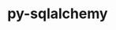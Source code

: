 ---
title: "py-sqlalchemy"
layout: cache
categories: [package, develop]
meta: {"versions": ["1.4.45"], "compilers": ["gcc@=11.4.0", "gcc@=7.5.0", "gcc@=9.4.0", "oneapi@=2023.2.0", "oneapi@=2023.2.1"], "oss": ["ubuntu18.04", "ubuntu20.04"], "platforms": ["linux"], "targets": ["aarch64", "neoverse_v1", "ppc64le", "x86_64_v3"], "stacks": ["e4s", "e4s-arm", "e4s-neoverse_v1", "e4s-oneapi", "e4s-power", "radiuss", "root"], "num_specs": 70, "num_specs_by_stack": {"root": 70, "radiuss": 7, "e4s-arm": 12, "e4s-neoverse_v1": 7, "e4s-power": 15, "e4s": 15, "e4s-oneapi": 14}}
spec_details: [{"hash": "hkkzelgs5f7fx6jkzgnkepe474y2rycd", "compiler": "gcc@=7.5.0", "versions": ["1.4.45"], "os": "ubuntu18.04", "platform": "linux", "target": "x86_64_v3", "variants": ["backend=none", "build_system=python_pip"], "stacks": ["root", "radiuss"], "size": "-", "tarball": "https://binaries.spack.io/develop/build_cache/linux-ubuntu18.04-x86_64_v3/gcc-7.5.0/py-sqlalchemy-1.4.45/linux-ubuntu18.04-x86_64_v3-gcc-7.5.0-py-sqlalchemy-1.4.45-hkkzelgs5f7fx6jkzgnkepe474y2rycd.spack"}, {"hash": "g7kczjc527hcemjvrsdvubaghhj3nfq3", "compiler": "gcc@=7.5.0", "versions": ["1.4.45"], "os": "ubuntu18.04", "platform": "linux", "target": "x86_64_v3", "variants": ["backend=none", "build_system=python_pip"], "stacks": ["root", "radiuss"], "size": "-", "tarball": "https://binaries.spack.io/develop/build_cache/linux-ubuntu18.04-x86_64_v3/gcc-7.5.0/py-sqlalchemy-1.4.45/linux-ubuntu18.04-x86_64_v3-gcc-7.5.0-py-sqlalchemy-1.4.45-g7kczjc527hcemjvrsdvubaghhj3nfq3.spack"}, {"hash": "xrjyidjhp5xbfjuhkjzbyfnu4qtbuc5x", "compiler": "gcc@=7.5.0", "versions": ["1.4.45"], "os": "ubuntu18.04", "platform": "linux", "target": "x86_64_v3", "variants": ["backend=none", "build_system=python_pip"], "stacks": ["root", "radiuss"], "size": "-", "tarball": "https://binaries.spack.io/develop/build_cache/linux-ubuntu18.04-x86_64_v3/gcc-7.5.0/py-sqlalchemy-1.4.45/linux-ubuntu18.04-x86_64_v3-gcc-7.5.0-py-sqlalchemy-1.4.45-xrjyidjhp5xbfjuhkjzbyfnu4qtbuc5x.spack"}, {"hash": "mqv7qvsbo3374vzkooqrtqgp4hxcyxvh", "compiler": "gcc@=7.5.0", "versions": ["1.4.45"], "os": "ubuntu18.04", "platform": "linux", "target": "x86_64_v3", "variants": ["backend=none", "build_system=python_pip"], "stacks": ["root", "radiuss"], "size": "-", "tarball": "https://binaries.spack.io/develop/build_cache/linux-ubuntu18.04-x86_64_v3/gcc-7.5.0/py-sqlalchemy-1.4.45/linux-ubuntu18.04-x86_64_v3-gcc-7.5.0-py-sqlalchemy-1.4.45-mqv7qvsbo3374vzkooqrtqgp4hxcyxvh.spack"}, {"hash": "lq2zvr722246i27zpjf7puu2jutpmv37", "compiler": "gcc@=7.5.0", "versions": ["1.4.45"], "os": "ubuntu18.04", "platform": "linux", "target": "x86_64_v3", "variants": ["backend=none", "build_system=python_pip"], "stacks": ["root", "radiuss"], "size": "-", "tarball": "https://binaries.spack.io/develop/build_cache/linux-ubuntu18.04-x86_64_v3/gcc-7.5.0/py-sqlalchemy-1.4.45/linux-ubuntu18.04-x86_64_v3-gcc-7.5.0-py-sqlalchemy-1.4.45-lq2zvr722246i27zpjf7puu2jutpmv37.spack"}, {"hash": "bcozdeul3fnufhtfkkmtso5rpbhxzo77", "compiler": "gcc@=7.5.0", "versions": ["1.4.45"], "os": "ubuntu18.04", "platform": "linux", "target": "x86_64_v3", "variants": ["backend=none", "build_system=python_pip"], "stacks": ["root", "radiuss"], "size": "-", "tarball": "https://binaries.spack.io/develop/build_cache/linux-ubuntu18.04-x86_64_v3/gcc-7.5.0/py-sqlalchemy-1.4.45/linux-ubuntu18.04-x86_64_v3-gcc-7.5.0-py-sqlalchemy-1.4.45-bcozdeul3fnufhtfkkmtso5rpbhxzo77.spack"}, {"hash": "ds7qlbsrzrz3jtra4a7ywu6356s2e6of", "compiler": "gcc@=7.5.0", "versions": ["1.4.45"], "os": "ubuntu18.04", "platform": "linux", "target": "x86_64_v3", "variants": ["backend=none", "build_system=python_pip"], "stacks": ["root", "radiuss"], "size": "-", "tarball": "https://binaries.spack.io/develop/build_cache/linux-ubuntu18.04-x86_64_v3/gcc-7.5.0/py-sqlalchemy-1.4.45/linux-ubuntu18.04-x86_64_v3-gcc-7.5.0-py-sqlalchemy-1.4.45-ds7qlbsrzrz3jtra4a7ywu6356s2e6of.spack"}, {"hash": "erpbwvux5e4q34zj74r4ygcjsklmprv7", "compiler": "gcc@=11.4.0", "versions": ["1.4.45"], "os": "ubuntu20.04", "platform": "linux", "target": "aarch64", "variants": ["backend=none", "build_system=python_pip"], "stacks": ["root", "e4s-arm"], "size": "-", "tarball": "https://binaries.spack.io/develop/build_cache/linux-ubuntu20.04-aarch64/gcc-11.4.0/py-sqlalchemy-1.4.45/linux-ubuntu20.04-aarch64-gcc-11.4.0-py-sqlalchemy-1.4.45-erpbwvux5e4q34zj74r4ygcjsklmprv7.spack"}, {"hash": "22cxhjjfa2reygs4zjkn3anupxa7hs6w", "compiler": "gcc@=11.4.0", "versions": ["1.4.45"], "os": "ubuntu20.04", "platform": "linux", "target": "aarch64", "variants": ["backend=none", "build_system=python_pip"], "stacks": ["root", "e4s-arm"], "size": "-", "tarball": "https://binaries.spack.io/develop/build_cache/linux-ubuntu20.04-aarch64/gcc-11.4.0/py-sqlalchemy-1.4.45/linux-ubuntu20.04-aarch64-gcc-11.4.0-py-sqlalchemy-1.4.45-22cxhjjfa2reygs4zjkn3anupxa7hs6w.spack"}, {"hash": "yyruwm5hdf2ofaole3243db5uaiv7ptu", "compiler": "gcc@=11.4.0", "versions": ["1.4.45"], "os": "ubuntu20.04", "platform": "linux", "target": "aarch64", "variants": ["backend=none", "build_system=python_pip"], "stacks": ["root", "e4s-arm"], "size": "-", "tarball": "https://binaries.spack.io/develop/build_cache/linux-ubuntu20.04-aarch64/gcc-11.4.0/py-sqlalchemy-1.4.45/linux-ubuntu20.04-aarch64-gcc-11.4.0-py-sqlalchemy-1.4.45-yyruwm5hdf2ofaole3243db5uaiv7ptu.spack"}, {"hash": "7nmxdecddvzo5mrbgujyniiavkdqegag", "compiler": "gcc@=11.4.0", "versions": ["1.4.45"], "os": "ubuntu20.04", "platform": "linux", "target": "aarch64", "variants": ["backend=none", "build_system=python_pip"], "stacks": ["root", "e4s-arm"], "size": "-", "tarball": "https://binaries.spack.io/develop/build_cache/linux-ubuntu20.04-aarch64/gcc-11.4.0/py-sqlalchemy-1.4.45/linux-ubuntu20.04-aarch64-gcc-11.4.0-py-sqlalchemy-1.4.45-7nmxdecddvzo5mrbgujyniiavkdqegag.spack"}, {"hash": "4l3bykckmprdpe7vgtrdqpdk3kcthhxd", "compiler": "gcc@=11.4.0", "versions": ["1.4.45"], "os": "ubuntu20.04", "platform": "linux", "target": "aarch64", "variants": ["backend=none", "build_system=python_pip"], "stacks": ["root", "e4s-arm"], "size": "-", "tarball": "https://binaries.spack.io/develop/build_cache/linux-ubuntu20.04-aarch64/gcc-11.4.0/py-sqlalchemy-1.4.45/linux-ubuntu20.04-aarch64-gcc-11.4.0-py-sqlalchemy-1.4.45-4l3bykckmprdpe7vgtrdqpdk3kcthhxd.spack"}, {"hash": "k2wnjbmp4zbsd3jg6m6dtwgduukcatb2", "compiler": "gcc@=11.4.0", "versions": ["1.4.45"], "os": "ubuntu20.04", "platform": "linux", "target": "aarch64", "variants": ["backend=none", "build_system=python_pip"], "stacks": ["root", "e4s-arm"], "size": "-", "tarball": "https://binaries.spack.io/develop/build_cache/linux-ubuntu20.04-aarch64/gcc-11.4.0/py-sqlalchemy-1.4.45/linux-ubuntu20.04-aarch64-gcc-11.4.0-py-sqlalchemy-1.4.45-k2wnjbmp4zbsd3jg6m6dtwgduukcatb2.spack"}, {"hash": "e6wzza5cor6gbkavr6xrf3o6fiphn4bt", "compiler": "gcc@=11.4.0", "versions": ["1.4.45"], "os": "ubuntu20.04", "platform": "linux", "target": "aarch64", "variants": ["backend=none", "build_system=python_pip"], "stacks": ["root", "e4s-arm"], "size": "-", "tarball": "https://binaries.spack.io/develop/build_cache/linux-ubuntu20.04-aarch64/gcc-11.4.0/py-sqlalchemy-1.4.45/linux-ubuntu20.04-aarch64-gcc-11.4.0-py-sqlalchemy-1.4.45-e6wzza5cor6gbkavr6xrf3o6fiphn4bt.spack"}, {"hash": "24bzv7ae3qkrzhtgk237s7gine3edlir", "compiler": "gcc@=11.4.0", "versions": ["1.4.45"], "os": "ubuntu20.04", "platform": "linux", "target": "aarch64", "variants": ["backend=none", "build_system=python_pip"], "stacks": ["root", "e4s-arm"], "size": "-", "tarball": "https://binaries.spack.io/develop/build_cache/linux-ubuntu20.04-aarch64/gcc-11.4.0/py-sqlalchemy-1.4.45/linux-ubuntu20.04-aarch64-gcc-11.4.0-py-sqlalchemy-1.4.45-24bzv7ae3qkrzhtgk237s7gine3edlir.spack"}, {"hash": "b2wg32wv2p3yczcjzoh3yjfk2utp5i5w", "compiler": "gcc@=11.4.0", "versions": ["1.4.45"], "os": "ubuntu20.04", "platform": "linux", "target": "aarch64", "variants": ["backend=none", "build_system=python_pip"], "stacks": ["root", "e4s-arm"], "size": "-", "tarball": "https://binaries.spack.io/develop/build_cache/linux-ubuntu20.04-aarch64/gcc-11.4.0/py-sqlalchemy-1.4.45/linux-ubuntu20.04-aarch64-gcc-11.4.0-py-sqlalchemy-1.4.45-b2wg32wv2p3yczcjzoh3yjfk2utp5i5w.spack"}, {"hash": "jeyf544huntqxpdlkbnwb76bwaa6ts5w", "compiler": "gcc@=11.4.0", "versions": ["1.4.45"], "os": "ubuntu20.04", "platform": "linux", "target": "aarch64", "variants": ["backend=none", "build_system=python_pip"], "stacks": ["root", "e4s-arm"], "size": "-", "tarball": "https://binaries.spack.io/develop/build_cache/linux-ubuntu20.04-aarch64/gcc-11.4.0/py-sqlalchemy-1.4.45/linux-ubuntu20.04-aarch64-gcc-11.4.0-py-sqlalchemy-1.4.45-jeyf544huntqxpdlkbnwb76bwaa6ts5w.spack"}, {"hash": "utnmfpscu2zc2qbx22vi3blqbouchyon", "compiler": "gcc@=11.4.0", "versions": ["1.4.45"], "os": "ubuntu20.04", "platform": "linux", "target": "aarch64", "variants": ["backend=none", "build_system=python_pip"], "stacks": ["root", "e4s-arm"], "size": "-", "tarball": "https://binaries.spack.io/develop/build_cache/linux-ubuntu20.04-aarch64/gcc-11.4.0/py-sqlalchemy-1.4.45/linux-ubuntu20.04-aarch64-gcc-11.4.0-py-sqlalchemy-1.4.45-utnmfpscu2zc2qbx22vi3blqbouchyon.spack"}, {"hash": "scykhurlbarywvehbt6xbq5fwb76bjmq", "compiler": "gcc@=11.4.0", "versions": ["1.4.45"], "os": "ubuntu20.04", "platform": "linux", "target": "aarch64", "variants": ["backend=none", "build_system=python_pip"], "stacks": ["root", "e4s-arm"], "size": "-", "tarball": "https://binaries.spack.io/develop/build_cache/linux-ubuntu20.04-aarch64/gcc-11.4.0/py-sqlalchemy-1.4.45/linux-ubuntu20.04-aarch64-gcc-11.4.0-py-sqlalchemy-1.4.45-scykhurlbarywvehbt6xbq5fwb76bjmq.spack"}, {"hash": "hwjjjzqjqx6e7mrjasbhzuw6kztuoi4b", "compiler": "gcc@=11.4.0", "versions": ["1.4.45"], "os": "ubuntu20.04", "platform": "linux", "target": "neoverse_v1", "variants": ["backend=none", "build_system=python_pip"], "stacks": ["root", "e4s-neoverse_v1"], "size": "-", "tarball": "https://binaries.spack.io/develop/build_cache/linux-ubuntu20.04-neoverse_v1/gcc-11.4.0/py-sqlalchemy-1.4.45/linux-ubuntu20.04-neoverse_v1-gcc-11.4.0-py-sqlalchemy-1.4.45-hwjjjzqjqx6e7mrjasbhzuw6kztuoi4b.spack"}, {"hash": "xu47qd3wqeukzd4lqe7wcd2nb4mn27y5", "compiler": "gcc@=11.4.0", "versions": ["1.4.45"], "os": "ubuntu20.04", "platform": "linux", "target": "neoverse_v1", "variants": ["backend=none", "build_system=python_pip"], "stacks": ["root", "e4s-neoverse_v1"], "size": "-", "tarball": "https://binaries.spack.io/develop/build_cache/linux-ubuntu20.04-neoverse_v1/gcc-11.4.0/py-sqlalchemy-1.4.45/linux-ubuntu20.04-neoverse_v1-gcc-11.4.0-py-sqlalchemy-1.4.45-xu47qd3wqeukzd4lqe7wcd2nb4mn27y5.spack"}, {"hash": "nydexnla4r5ncbehz2yinrfyb2raxpoh", "compiler": "gcc@=11.4.0", "versions": ["1.4.45"], "os": "ubuntu20.04", "platform": "linux", "target": "neoverse_v1", "variants": ["backend=none", "build_system=python_pip"], "stacks": ["root", "e4s-neoverse_v1"], "size": "-", "tarball": "https://binaries.spack.io/develop/build_cache/linux-ubuntu20.04-neoverse_v1/gcc-11.4.0/py-sqlalchemy-1.4.45/linux-ubuntu20.04-neoverse_v1-gcc-11.4.0-py-sqlalchemy-1.4.45-nydexnla4r5ncbehz2yinrfyb2raxpoh.spack"}, {"hash": "5ssgivgbblpftc2bphwgwfb6jqanrnjj", "compiler": "gcc@=11.4.0", "versions": ["1.4.45"], "os": "ubuntu20.04", "platform": "linux", "target": "neoverse_v1", "variants": ["backend=none", "build_system=python_pip"], "stacks": ["root", "e4s-neoverse_v1"], "size": "-", "tarball": "https://binaries.spack.io/develop/build_cache/linux-ubuntu20.04-neoverse_v1/gcc-11.4.0/py-sqlalchemy-1.4.45/linux-ubuntu20.04-neoverse_v1-gcc-11.4.0-py-sqlalchemy-1.4.45-5ssgivgbblpftc2bphwgwfb6jqanrnjj.spack"}, {"hash": "wijg5bxurreaxf6vmxizlar4yrbe76j5", "compiler": "gcc@=11.4.0", "versions": ["1.4.45"], "os": "ubuntu20.04", "platform": "linux", "target": "neoverse_v1", "variants": ["backend=none", "build_system=python_pip"], "stacks": ["root", "e4s-neoverse_v1"], "size": "-", "tarball": "https://binaries.spack.io/develop/build_cache/linux-ubuntu20.04-neoverse_v1/gcc-11.4.0/py-sqlalchemy-1.4.45/linux-ubuntu20.04-neoverse_v1-gcc-11.4.0-py-sqlalchemy-1.4.45-wijg5bxurreaxf6vmxizlar4yrbe76j5.spack"}, {"hash": "gqnnhjwy3d635f52zfoxsvjoepo3into", "compiler": "gcc@=11.4.0", "versions": ["1.4.45"], "os": "ubuntu20.04", "platform": "linux", "target": "neoverse_v1", "variants": ["backend=none", "build_system=python_pip"], "stacks": ["root", "e4s-neoverse_v1"], "size": "-", "tarball": "https://binaries.spack.io/develop/build_cache/linux-ubuntu20.04-neoverse_v1/gcc-11.4.0/py-sqlalchemy-1.4.45/linux-ubuntu20.04-neoverse_v1-gcc-11.4.0-py-sqlalchemy-1.4.45-gqnnhjwy3d635f52zfoxsvjoepo3into.spack"}, {"hash": "s6ryda4crg6u3zvlwio6yk5iny3crtsz", "compiler": "gcc@=11.4.0", "versions": ["1.4.45"], "os": "ubuntu20.04", "platform": "linux", "target": "neoverse_v1", "variants": ["backend=none", "build_system=python_pip"], "stacks": ["root", "e4s-neoverse_v1"], "size": "-", "tarball": "https://binaries.spack.io/develop/build_cache/linux-ubuntu20.04-neoverse_v1/gcc-11.4.0/py-sqlalchemy-1.4.45/linux-ubuntu20.04-neoverse_v1-gcc-11.4.0-py-sqlalchemy-1.4.45-s6ryda4crg6u3zvlwio6yk5iny3crtsz.spack"}, {"hash": "dzv75rmitj3b5oz4sxtkjq4ekqgyizl4", "compiler": "gcc@=9.4.0", "versions": ["1.4.45"], "os": "ubuntu20.04", "platform": "linux", "target": "ppc64le", "variants": ["backend=none", "build_system=python_pip"], "stacks": ["root", "e4s-power"], "size": "-", "tarball": "https://binaries.spack.io/develop/build_cache/linux-ubuntu20.04-ppc64le/gcc-9.4.0/py-sqlalchemy-1.4.45/linux-ubuntu20.04-ppc64le-gcc-9.4.0-py-sqlalchemy-1.4.45-dzv75rmitj3b5oz4sxtkjq4ekqgyizl4.spack"}, {"hash": "5f2pagbhrysvihkm5hbcupmm4ecux2jy", "compiler": "gcc@=9.4.0", "versions": ["1.4.45"], "os": "ubuntu20.04", "platform": "linux", "target": "ppc64le", "variants": ["backend=none", "build_system=python_pip"], "stacks": ["root", "e4s-power"], "size": "-", "tarball": "https://binaries.spack.io/develop/build_cache/linux-ubuntu20.04-ppc64le/gcc-9.4.0/py-sqlalchemy-1.4.45/linux-ubuntu20.04-ppc64le-gcc-9.4.0-py-sqlalchemy-1.4.45-5f2pagbhrysvihkm5hbcupmm4ecux2jy.spack"}, {"hash": "hipq453tktt57ywkc2rkrgd7asmheumy", "compiler": "gcc@=9.4.0", "versions": ["1.4.45"], "os": "ubuntu20.04", "platform": "linux", "target": "ppc64le", "variants": ["backend=none", "build_system=python_pip"], "stacks": ["root", "e4s-power"], "size": "-", "tarball": "https://binaries.spack.io/develop/build_cache/linux-ubuntu20.04-ppc64le/gcc-9.4.0/py-sqlalchemy-1.4.45/linux-ubuntu20.04-ppc64le-gcc-9.4.0-py-sqlalchemy-1.4.45-hipq453tktt57ywkc2rkrgd7asmheumy.spack"}, {"hash": "qfrh6qutymwxmlzxpy3riv6l6hq6l62v", "compiler": "gcc@=9.4.0", "versions": ["1.4.45"], "os": "ubuntu20.04", "platform": "linux", "target": "ppc64le", "variants": ["backend=none", "build_system=python_pip"], "stacks": ["root", "e4s-power"], "size": "-", "tarball": "https://binaries.spack.io/develop/build_cache/linux-ubuntu20.04-ppc64le/gcc-9.4.0/py-sqlalchemy-1.4.45/linux-ubuntu20.04-ppc64le-gcc-9.4.0-py-sqlalchemy-1.4.45-qfrh6qutymwxmlzxpy3riv6l6hq6l62v.spack"}, {"hash": "xnbuqqwecn7othyko4526454jerroshc", "compiler": "gcc@=9.4.0", "versions": ["1.4.45"], "os": "ubuntu20.04", "platform": "linux", "target": "ppc64le", "variants": ["backend=none", "build_system=python_pip"], "stacks": ["root", "e4s-power"], "size": "-", "tarball": "https://binaries.spack.io/develop/build_cache/linux-ubuntu20.04-ppc64le/gcc-9.4.0/py-sqlalchemy-1.4.45/linux-ubuntu20.04-ppc64le-gcc-9.4.0-py-sqlalchemy-1.4.45-xnbuqqwecn7othyko4526454jerroshc.spack"}, {"hash": "fzrhqbp7aqvxfeimhdwnnma2snsueqst", "compiler": "gcc@=9.4.0", "versions": ["1.4.45"], "os": "ubuntu20.04", "platform": "linux", "target": "ppc64le", "variants": ["backend=none", "build_system=python_pip"], "stacks": ["root", "e4s-power"], "size": "-", "tarball": "https://binaries.spack.io/develop/build_cache/linux-ubuntu20.04-ppc64le/gcc-9.4.0/py-sqlalchemy-1.4.45/linux-ubuntu20.04-ppc64le-gcc-9.4.0-py-sqlalchemy-1.4.45-fzrhqbp7aqvxfeimhdwnnma2snsueqst.spack"}, {"hash": "gzky4uiayitgat4dsewc3gvjyivvntap", "compiler": "gcc@=9.4.0", "versions": ["1.4.45"], "os": "ubuntu20.04", "platform": "linux", "target": "ppc64le", "variants": ["backend=none", "build_system=python_pip"], "stacks": ["root", "e4s-power"], "size": "-", "tarball": "https://binaries.spack.io/develop/build_cache/linux-ubuntu20.04-ppc64le/gcc-9.4.0/py-sqlalchemy-1.4.45/linux-ubuntu20.04-ppc64le-gcc-9.4.0-py-sqlalchemy-1.4.45-gzky4uiayitgat4dsewc3gvjyivvntap.spack"}, {"hash": "pztg7xic2rrjajbi7jhhoxvso6ne4i2b", "compiler": "gcc@=9.4.0", "versions": ["1.4.45"], "os": "ubuntu20.04", "platform": "linux", "target": "ppc64le", "variants": ["backend=none", "build_system=python_pip"], "stacks": ["root", "e4s-power"], "size": "-", "tarball": "https://binaries.spack.io/develop/build_cache/linux-ubuntu20.04-ppc64le/gcc-9.4.0/py-sqlalchemy-1.4.45/linux-ubuntu20.04-ppc64le-gcc-9.4.0-py-sqlalchemy-1.4.45-pztg7xic2rrjajbi7jhhoxvso6ne4i2b.spack"}, {"hash": "zdrriopj2ueyp5hs63dysumzrtgjg7eo", "compiler": "gcc@=9.4.0", "versions": ["1.4.45"], "os": "ubuntu20.04", "platform": "linux", "target": "ppc64le", "variants": ["backend=none", "build_system=python_pip"], "stacks": ["root", "e4s-power"], "size": "-", "tarball": "https://binaries.spack.io/develop/build_cache/linux-ubuntu20.04-ppc64le/gcc-9.4.0/py-sqlalchemy-1.4.45/linux-ubuntu20.04-ppc64le-gcc-9.4.0-py-sqlalchemy-1.4.45-zdrriopj2ueyp5hs63dysumzrtgjg7eo.spack"}, {"hash": "aelklqkzn5df4omcgsibm555cc7pv57w", "compiler": "gcc@=9.4.0", "versions": ["1.4.45"], "os": "ubuntu20.04", "platform": "linux", "target": "ppc64le", "variants": ["backend=none", "build_system=python_pip"], "stacks": ["root", "e4s-power"], "size": "-", "tarball": "https://binaries.spack.io/develop/build_cache/linux-ubuntu20.04-ppc64le/gcc-9.4.0/py-sqlalchemy-1.4.45/linux-ubuntu20.04-ppc64le-gcc-9.4.0-py-sqlalchemy-1.4.45-aelklqkzn5df4omcgsibm555cc7pv57w.spack"}, {"hash": "jefniaptlhw7u3hbne4gynxaghabyeff", "compiler": "gcc@=9.4.0", "versions": ["1.4.45"], "os": "ubuntu20.04", "platform": "linux", "target": "ppc64le", "variants": ["backend=none", "build_system=python_pip"], "stacks": ["root", "e4s-power"], "size": "-", "tarball": "https://binaries.spack.io/develop/build_cache/linux-ubuntu20.04-ppc64le/gcc-9.4.0/py-sqlalchemy-1.4.45/linux-ubuntu20.04-ppc64le-gcc-9.4.0-py-sqlalchemy-1.4.45-jefniaptlhw7u3hbne4gynxaghabyeff.spack"}, {"hash": "dd3en7pz7ha7h2xbxzzyhtfbwbljbq45", "compiler": "gcc@=9.4.0", "versions": ["1.4.45"], "os": "ubuntu20.04", "platform": "linux", "target": "ppc64le", "variants": ["backend=none", "build_system=python_pip"], "stacks": ["root", "e4s-power"], "size": "-", "tarball": "https://binaries.spack.io/develop/build_cache/linux-ubuntu20.04-ppc64le/gcc-9.4.0/py-sqlalchemy-1.4.45/linux-ubuntu20.04-ppc64le-gcc-9.4.0-py-sqlalchemy-1.4.45-dd3en7pz7ha7h2xbxzzyhtfbwbljbq45.spack"}, {"hash": "xdlbu7rvedryqaiacvxz7pscgiuo5pjx", "compiler": "gcc@=9.4.0", "versions": ["1.4.45"], "os": "ubuntu20.04", "platform": "linux", "target": "ppc64le", "variants": ["backend=none", "build_system=python_pip"], "stacks": ["root", "e4s-power"], "size": "-", "tarball": "https://binaries.spack.io/develop/build_cache/linux-ubuntu20.04-ppc64le/gcc-9.4.0/py-sqlalchemy-1.4.45/linux-ubuntu20.04-ppc64le-gcc-9.4.0-py-sqlalchemy-1.4.45-xdlbu7rvedryqaiacvxz7pscgiuo5pjx.spack"}, {"hash": "zlmpfmoxx2pw2mpztublnucdvkhosmx7", "compiler": "gcc@=9.4.0", "versions": ["1.4.45"], "os": "ubuntu20.04", "platform": "linux", "target": "ppc64le", "variants": ["backend=none", "build_system=python_pip"], "stacks": ["root", "e4s-power"], "size": "-", "tarball": "https://binaries.spack.io/develop/build_cache/linux-ubuntu20.04-ppc64le/gcc-9.4.0/py-sqlalchemy-1.4.45/linux-ubuntu20.04-ppc64le-gcc-9.4.0-py-sqlalchemy-1.4.45-zlmpfmoxx2pw2mpztublnucdvkhosmx7.spack"}, {"hash": "jhag2fjuc3b3kivwlnmta73j2jockrlj", "compiler": "gcc@=9.4.0", "versions": ["1.4.45"], "os": "ubuntu20.04", "platform": "linux", "target": "ppc64le", "variants": ["backend=none", "build_system=python_pip"], "stacks": ["root", "e4s-power"], "size": "-", "tarball": "https://binaries.spack.io/develop/build_cache/linux-ubuntu20.04-ppc64le/gcc-9.4.0/py-sqlalchemy-1.4.45/linux-ubuntu20.04-ppc64le-gcc-9.4.0-py-sqlalchemy-1.4.45-jhag2fjuc3b3kivwlnmta73j2jockrlj.spack"}, {"hash": "pkni6raw6aye6wkym32fsqfto266lazm", "compiler": "gcc@=11.4.0", "versions": ["1.4.45"], "os": "ubuntu20.04", "platform": "linux", "target": "x86_64_v3", "variants": ["backend=none", "build_system=python_pip"], "stacks": ["root", "e4s"], "size": "-", "tarball": "https://binaries.spack.io/develop/build_cache/linux-ubuntu20.04-x86_64_v3/gcc-11.4.0/py-sqlalchemy-1.4.45/linux-ubuntu20.04-x86_64_v3-gcc-11.4.0-py-sqlalchemy-1.4.45-pkni6raw6aye6wkym32fsqfto266lazm.spack"}, {"hash": "62ybob7r6eyvuxql55bxhs5trqsjbkk7", "compiler": "gcc@=11.4.0", "versions": ["1.4.45"], "os": "ubuntu20.04", "platform": "linux", "target": "x86_64_v3", "variants": ["backend=none", "build_system=python_pip"], "stacks": ["root", "e4s"], "size": "-", "tarball": "https://binaries.spack.io/develop/build_cache/linux-ubuntu20.04-x86_64_v3/gcc-11.4.0/py-sqlalchemy-1.4.45/linux-ubuntu20.04-x86_64_v3-gcc-11.4.0-py-sqlalchemy-1.4.45-62ybob7r6eyvuxql55bxhs5trqsjbkk7.spack"}, {"hash": "7hrfl2thgf5vmefuduq736vlmftkplbh", "compiler": "gcc@=11.4.0", "versions": ["1.4.45"], "os": "ubuntu20.04", "platform": "linux", "target": "x86_64_v3", "variants": ["backend=none", "build_system=python_pip"], "stacks": ["root", "e4s"], "size": "-", "tarball": "https://binaries.spack.io/develop/build_cache/linux-ubuntu20.04-x86_64_v3/gcc-11.4.0/py-sqlalchemy-1.4.45/linux-ubuntu20.04-x86_64_v3-gcc-11.4.0-py-sqlalchemy-1.4.45-7hrfl2thgf5vmefuduq736vlmftkplbh.spack"}, {"hash": "7qj5vs7smipbar2wcf36qgtgjmdb2rl4", "compiler": "gcc@=11.4.0", "versions": ["1.4.45"], "os": "ubuntu20.04", "platform": "linux", "target": "x86_64_v3", "variants": ["backend=none", "build_system=python_pip"], "stacks": ["root", "e4s"], "size": "-", "tarball": "https://binaries.spack.io/develop/build_cache/linux-ubuntu20.04-x86_64_v3/gcc-11.4.0/py-sqlalchemy-1.4.45/linux-ubuntu20.04-x86_64_v3-gcc-11.4.0-py-sqlalchemy-1.4.45-7qj5vs7smipbar2wcf36qgtgjmdb2rl4.spack"}, {"hash": "wofhkm76bpaj3ireoa5vpp757qko4ir3", "compiler": "gcc@=11.4.0", "versions": ["1.4.45"], "os": "ubuntu20.04", "platform": "linux", "target": "x86_64_v3", "variants": ["backend=none", "build_system=python_pip"], "stacks": ["root", "e4s"], "size": "-", "tarball": "https://binaries.spack.io/develop/build_cache/linux-ubuntu20.04-x86_64_v3/gcc-11.4.0/py-sqlalchemy-1.4.45/linux-ubuntu20.04-x86_64_v3-gcc-11.4.0-py-sqlalchemy-1.4.45-wofhkm76bpaj3ireoa5vpp757qko4ir3.spack"}, {"hash": "h4bulpjiwjbpj3uxnlthxigrtanamjsq", "compiler": "gcc@=11.4.0", "versions": ["1.4.45"], "os": "ubuntu20.04", "platform": "linux", "target": "x86_64_v3", "variants": ["backend=none", "build_system=python_pip"], "stacks": ["root", "e4s"], "size": "-", "tarball": "https://binaries.spack.io/develop/build_cache/linux-ubuntu20.04-x86_64_v3/gcc-11.4.0/py-sqlalchemy-1.4.45/linux-ubuntu20.04-x86_64_v3-gcc-11.4.0-py-sqlalchemy-1.4.45-h4bulpjiwjbpj3uxnlthxigrtanamjsq.spack"}, {"hash": "zvrverv46m3o4ddhqmxlshrbrpcoeq72", "compiler": "gcc@=11.4.0", "versions": ["1.4.45"], "os": "ubuntu20.04", "platform": "linux", "target": "x86_64_v3", "variants": ["backend=none", "build_system=python_pip"], "stacks": ["root", "e4s"], "size": "-", "tarball": "https://binaries.spack.io/develop/build_cache/linux-ubuntu20.04-x86_64_v3/gcc-11.4.0/py-sqlalchemy-1.4.45/linux-ubuntu20.04-x86_64_v3-gcc-11.4.0-py-sqlalchemy-1.4.45-zvrverv46m3o4ddhqmxlshrbrpcoeq72.spack"}, {"hash": "mct7p673hq36bkkdlcd7veiv4qgdaulb", "compiler": "gcc@=11.4.0", "versions": ["1.4.45"], "os": "ubuntu20.04", "platform": "linux", "target": "x86_64_v3", "variants": ["backend=none", "build_system=python_pip"], "stacks": ["root", "e4s"], "size": "-", "tarball": "https://binaries.spack.io/develop/build_cache/linux-ubuntu20.04-x86_64_v3/gcc-11.4.0/py-sqlalchemy-1.4.45/linux-ubuntu20.04-x86_64_v3-gcc-11.4.0-py-sqlalchemy-1.4.45-mct7p673hq36bkkdlcd7veiv4qgdaulb.spack"}, {"hash": "2zu4ocvfchzi7ofbiy4ghwmjfsrmfn5l", "compiler": "gcc@=11.4.0", "versions": ["1.4.45"], "os": "ubuntu20.04", "platform": "linux", "target": "x86_64_v3", "variants": ["backend=none", "build_system=python_pip"], "stacks": ["root", "e4s"], "size": "-", "tarball": "https://binaries.spack.io/develop/build_cache/linux-ubuntu20.04-x86_64_v3/gcc-11.4.0/py-sqlalchemy-1.4.45/linux-ubuntu20.04-x86_64_v3-gcc-11.4.0-py-sqlalchemy-1.4.45-2zu4ocvfchzi7ofbiy4ghwmjfsrmfn5l.spack"}, {"hash": "2nuhd6pqtkw7dr6yfboeuvgfyuxtleso", "compiler": "gcc@=11.4.0", "versions": ["1.4.45"], "os": "ubuntu20.04", "platform": "linux", "target": "x86_64_v3", "variants": ["backend=none", "build_system=python_pip"], "stacks": ["root", "e4s"], "size": "-", "tarball": "https://binaries.spack.io/develop/build_cache/linux-ubuntu20.04-x86_64_v3/gcc-11.4.0/py-sqlalchemy-1.4.45/linux-ubuntu20.04-x86_64_v3-gcc-11.4.0-py-sqlalchemy-1.4.45-2nuhd6pqtkw7dr6yfboeuvgfyuxtleso.spack"}, {"hash": "lfdahw5ytuhlviel36s6wr6tuv4c6aza", "compiler": "gcc@=11.4.0", "versions": ["1.4.45"], "os": "ubuntu20.04", "platform": "linux", "target": "x86_64_v3", "variants": ["backend=none", "build_system=python_pip"], "stacks": ["root", "e4s"], "size": "-", "tarball": "https://binaries.spack.io/develop/build_cache/linux-ubuntu20.04-x86_64_v3/gcc-11.4.0/py-sqlalchemy-1.4.45/linux-ubuntu20.04-x86_64_v3-gcc-11.4.0-py-sqlalchemy-1.4.45-lfdahw5ytuhlviel36s6wr6tuv4c6aza.spack"}, {"hash": "erex7uolkzaga7zpdzii3qub2rglbbzz", "compiler": "gcc@=11.4.0", "versions": ["1.4.45"], "os": "ubuntu20.04", "platform": "linux", "target": "x86_64_v3", "variants": ["backend=none", "build_system=python_pip"], "stacks": ["root", "e4s"], "size": "-", "tarball": "https://binaries.spack.io/develop/build_cache/linux-ubuntu20.04-x86_64_v3/gcc-11.4.0/py-sqlalchemy-1.4.45/linux-ubuntu20.04-x86_64_v3-gcc-11.4.0-py-sqlalchemy-1.4.45-erex7uolkzaga7zpdzii3qub2rglbbzz.spack"}, {"hash": "niub6cut2eh4iu46psck4usfp7ieu6cm", "compiler": "gcc@=11.4.0", "versions": ["1.4.45"], "os": "ubuntu20.04", "platform": "linux", "target": "x86_64_v3", "variants": ["backend=none", "build_system=python_pip"], "stacks": ["root", "e4s"], "size": "-", "tarball": "https://binaries.spack.io/develop/build_cache/linux-ubuntu20.04-x86_64_v3/gcc-11.4.0/py-sqlalchemy-1.4.45/linux-ubuntu20.04-x86_64_v3-gcc-11.4.0-py-sqlalchemy-1.4.45-niub6cut2eh4iu46psck4usfp7ieu6cm.spack"}, {"hash": "ik3qyb6q2wfptnjv7reijlfc2u3l2ugv", "compiler": "gcc@=11.4.0", "versions": ["1.4.45"], "os": "ubuntu20.04", "platform": "linux", "target": "x86_64_v3", "variants": ["backend=none", "build_system=python_pip"], "stacks": ["root", "e4s"], "size": "-", "tarball": "https://binaries.spack.io/develop/build_cache/linux-ubuntu20.04-x86_64_v3/gcc-11.4.0/py-sqlalchemy-1.4.45/linux-ubuntu20.04-x86_64_v3-gcc-11.4.0-py-sqlalchemy-1.4.45-ik3qyb6q2wfptnjv7reijlfc2u3l2ugv.spack"}, {"hash": "vpbik5slxpeyfkb4ar4uafejfvhvaotw", "compiler": "gcc@=11.4.0", "versions": ["1.4.45"], "os": "ubuntu20.04", "platform": "linux", "target": "x86_64_v3", "variants": ["backend=none", "build_system=python_pip"], "stacks": ["root", "e4s"], "size": "-", "tarball": "https://binaries.spack.io/develop/build_cache/linux-ubuntu20.04-x86_64_v3/gcc-11.4.0/py-sqlalchemy-1.4.45/linux-ubuntu20.04-x86_64_v3-gcc-11.4.0-py-sqlalchemy-1.4.45-vpbik5slxpeyfkb4ar4uafejfvhvaotw.spack"}, {"hash": "pdrxmr67ef6na4xs3giud2uuesrgxzf5", "compiler": "oneapi@=2023.2.0", "versions": ["1.4.45"], "os": "ubuntu20.04", "platform": "linux", "target": "x86_64_v3", "variants": ["backend=none", "build_system=python_pip"], "stacks": ["root", "e4s-oneapi"], "size": "-", "tarball": "https://binaries.spack.io/develop/build_cache/linux-ubuntu20.04-x86_64_v3/oneapi-2023.2.0/py-sqlalchemy-1.4.45/linux-ubuntu20.04-x86_64_v3-oneapi-2023.2.0-py-sqlalchemy-1.4.45-pdrxmr67ef6na4xs3giud2uuesrgxzf5.spack"}, {"hash": "iswkjlppky2tiyvycd4lxr3un7u27tjl", "compiler": "oneapi@=2023.2.0", "versions": ["1.4.45"], "os": "ubuntu20.04", "platform": "linux", "target": "x86_64_v3", "variants": ["backend=none", "build_system=python_pip"], "stacks": ["root", "e4s-oneapi"], "size": "-", "tarball": "https://binaries.spack.io/develop/build_cache/linux-ubuntu20.04-x86_64_v3/oneapi-2023.2.0/py-sqlalchemy-1.4.45/linux-ubuntu20.04-x86_64_v3-oneapi-2023.2.0-py-sqlalchemy-1.4.45-iswkjlppky2tiyvycd4lxr3un7u27tjl.spack"}, {"hash": "lrg4rjijajppvg56agdzwywj7j5r4x5h", "compiler": "oneapi@=2023.2.1", "versions": ["1.4.45"], "os": "ubuntu20.04", "platform": "linux", "target": "x86_64_v3", "variants": ["backend=none", "build_system=python_pip"], "stacks": ["root", "e4s-oneapi"], "size": "-", "tarball": "https://binaries.spack.io/develop/build_cache/linux-ubuntu20.04-x86_64_v3/oneapi-2023.2.1/py-sqlalchemy-1.4.45/linux-ubuntu20.04-x86_64_v3-oneapi-2023.2.1-py-sqlalchemy-1.4.45-lrg4rjijajppvg56agdzwywj7j5r4x5h.spack"}, {"hash": "cr24m6lxfzdqsfww7efpramhtg6mg5tl", "compiler": "oneapi@=2023.2.1", "versions": ["1.4.45"], "os": "ubuntu20.04", "platform": "linux", "target": "x86_64_v3", "variants": ["backend=none", "build_system=python_pip"], "stacks": ["root", "e4s-oneapi"], "size": "-", "tarball": "https://binaries.spack.io/develop/build_cache/linux-ubuntu20.04-x86_64_v3/oneapi-2023.2.1/py-sqlalchemy-1.4.45/linux-ubuntu20.04-x86_64_v3-oneapi-2023.2.1-py-sqlalchemy-1.4.45-cr24m6lxfzdqsfww7efpramhtg6mg5tl.spack"}, {"hash": "b7stzntaxmpw3dfcnoz2s6n7h6vqxdi6", "compiler": "oneapi@=2023.2.1", "versions": ["1.4.45"], "os": "ubuntu20.04", "platform": "linux", "target": "x86_64_v3", "variants": ["backend=none", "build_system=python_pip"], "stacks": ["root", "e4s-oneapi"], "size": "-", "tarball": "https://binaries.spack.io/develop/build_cache/linux-ubuntu20.04-x86_64_v3/oneapi-2023.2.1/py-sqlalchemy-1.4.45/linux-ubuntu20.04-x86_64_v3-oneapi-2023.2.1-py-sqlalchemy-1.4.45-b7stzntaxmpw3dfcnoz2s6n7h6vqxdi6.spack"}, {"hash": "d4wkfqm626ercvurnv6sfe7xpu4oikqr", "compiler": "oneapi@=2023.2.1", "versions": ["1.4.45"], "os": "ubuntu20.04", "platform": "linux", "target": "x86_64_v3", "variants": ["backend=none", "build_system=python_pip"], "stacks": ["root", "e4s-oneapi"], "size": "-", "tarball": "https://binaries.spack.io/develop/build_cache/linux-ubuntu20.04-x86_64_v3/oneapi-2023.2.1/py-sqlalchemy-1.4.45/linux-ubuntu20.04-x86_64_v3-oneapi-2023.2.1-py-sqlalchemy-1.4.45-d4wkfqm626ercvurnv6sfe7xpu4oikqr.spack"}, {"hash": "dr5qsvcujb6bmkuezmhelhrrxkkdfgo6", "compiler": "oneapi@=2023.2.1", "versions": ["1.4.45"], "os": "ubuntu20.04", "platform": "linux", "target": "x86_64_v3", "variants": ["backend=none", "build_system=python_pip"], "stacks": ["root", "e4s-oneapi"], "size": "-", "tarball": "https://binaries.spack.io/develop/build_cache/linux-ubuntu20.04-x86_64_v3/oneapi-2023.2.1/py-sqlalchemy-1.4.45/linux-ubuntu20.04-x86_64_v3-oneapi-2023.2.1-py-sqlalchemy-1.4.45-dr5qsvcujb6bmkuezmhelhrrxkkdfgo6.spack"}, {"hash": "iu25botv73p3emuhwiiitmqzyxpn5vwv", "compiler": "oneapi@=2023.2.1", "versions": ["1.4.45"], "os": "ubuntu20.04", "platform": "linux", "target": "x86_64_v3", "variants": ["backend=none", "build_system=python_pip"], "stacks": ["root", "e4s-oneapi"], "size": "-", "tarball": "https://binaries.spack.io/develop/build_cache/linux-ubuntu20.04-x86_64_v3/oneapi-2023.2.1/py-sqlalchemy-1.4.45/linux-ubuntu20.04-x86_64_v3-oneapi-2023.2.1-py-sqlalchemy-1.4.45-iu25botv73p3emuhwiiitmqzyxpn5vwv.spack"}, {"hash": "4xwnbaixobq6eejr3ew66v6kj5tq4gl7", "compiler": "oneapi@=2023.2.1", "versions": ["1.4.45"], "os": "ubuntu20.04", "platform": "linux", "target": "x86_64_v3", "variants": ["backend=none", "build_system=python_pip"], "stacks": ["root", "e4s-oneapi"], "size": "-", "tarball": "https://binaries.spack.io/develop/build_cache/linux-ubuntu20.04-x86_64_v3/oneapi-2023.2.1/py-sqlalchemy-1.4.45/linux-ubuntu20.04-x86_64_v3-oneapi-2023.2.1-py-sqlalchemy-1.4.45-4xwnbaixobq6eejr3ew66v6kj5tq4gl7.spack"}, {"hash": "ag3a3qfd7ubzl7gnq5vclpg4s34watrn", "compiler": "oneapi@=2023.2.1", "versions": ["1.4.45"], "os": "ubuntu20.04", "platform": "linux", "target": "x86_64_v3", "variants": ["backend=none", "build_system=python_pip"], "stacks": ["root", "e4s-oneapi"], "size": "-", "tarball": "https://binaries.spack.io/develop/build_cache/linux-ubuntu20.04-x86_64_v3/oneapi-2023.2.1/py-sqlalchemy-1.4.45/linux-ubuntu20.04-x86_64_v3-oneapi-2023.2.1-py-sqlalchemy-1.4.45-ag3a3qfd7ubzl7gnq5vclpg4s34watrn.spack"}, {"hash": "qjt2zd4pjwy3nsldz27qyaz5loal7vyl", "compiler": "oneapi@=2023.2.1", "versions": ["1.4.45"], "os": "ubuntu20.04", "platform": "linux", "target": "x86_64_v3", "variants": ["backend=none", "build_system=python_pip"], "stacks": ["root", "e4s-oneapi"], "size": "-", "tarball": "https://binaries.spack.io/develop/build_cache/linux-ubuntu20.04-x86_64_v3/oneapi-2023.2.1/py-sqlalchemy-1.4.45/linux-ubuntu20.04-x86_64_v3-oneapi-2023.2.1-py-sqlalchemy-1.4.45-qjt2zd4pjwy3nsldz27qyaz5loal7vyl.spack"}, {"hash": "5tlbe7ig7bflgiqlxbtblvs2vqcfga6x", "compiler": "oneapi@=2023.2.1", "versions": ["1.4.45"], "os": "ubuntu20.04", "platform": "linux", "target": "x86_64_v3", "variants": ["backend=none", "build_system=python_pip"], "stacks": ["root", "e4s-oneapi"], "size": "-", "tarball": "https://binaries.spack.io/develop/build_cache/linux-ubuntu20.04-x86_64_v3/oneapi-2023.2.1/py-sqlalchemy-1.4.45/linux-ubuntu20.04-x86_64_v3-oneapi-2023.2.1-py-sqlalchemy-1.4.45-5tlbe7ig7bflgiqlxbtblvs2vqcfga6x.spack"}, {"hash": "ducilnjoxg66yumiekchaljoq2fmqfns", "compiler": "oneapi@=2023.2.1", "versions": ["1.4.45"], "os": "ubuntu20.04", "platform": "linux", "target": "x86_64_v3", "variants": ["backend=none", "build_system=python_pip"], "stacks": ["root", "e4s-oneapi"], "size": "-", "tarball": "https://binaries.spack.io/develop/build_cache/linux-ubuntu20.04-x86_64_v3/oneapi-2023.2.1/py-sqlalchemy-1.4.45/linux-ubuntu20.04-x86_64_v3-oneapi-2023.2.1-py-sqlalchemy-1.4.45-ducilnjoxg66yumiekchaljoq2fmqfns.spack"}, {"hash": "fzfbftw4zkxbxiqi64w5yhk3gi2l6hvf", "compiler": "oneapi@=2023.2.1", "versions": ["1.4.45"], "os": "ubuntu20.04", "platform": "linux", "target": "x86_64_v3", "variants": ["backend=none", "build_system=python_pip"], "stacks": ["root", "e4s-oneapi"], "size": "-", "tarball": "https://binaries.spack.io/develop/build_cache/linux-ubuntu20.04-x86_64_v3/oneapi-2023.2.1/py-sqlalchemy-1.4.45/linux-ubuntu20.04-x86_64_v3-oneapi-2023.2.1-py-sqlalchemy-1.4.45-fzfbftw4zkxbxiqi64w5yhk3gi2l6hvf.spack"}]
---